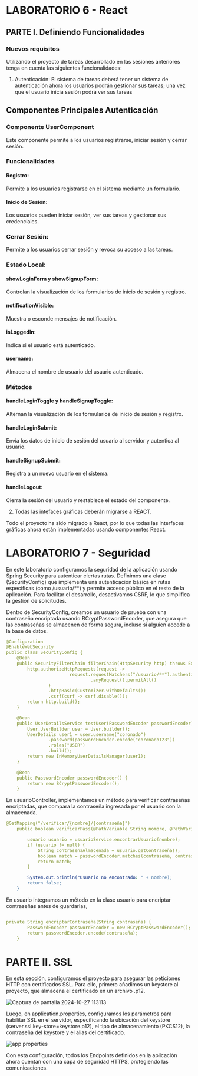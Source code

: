 # LABORATORIO 6 - React

## PARTE I. Definiendo Funcionalidades
### Nuevos requisitos
Utilizando el proyecto de tareas desarrollado en las sesiones anteriores tenga en cuenta las siguientes funcionalidades:
1) Autenticación: El sistema de tareas deberá tener un sistema de autenticación ahora los usuarios podrán gestionar sus tareas; una vez que el usuario inicia sesión podrá ver sus tareas

## Componentes Principales Autenticación
### Componente UserComponent
Este componente permite a los usuarios registrarse, iniciar sesión y cerrar sesión.
### Funcionalidades
#### Registro: 
Permite a los usuarios registrarse en el sistema mediante un formulario.
#### Inicio de Sesión: 
Los usuarios pueden iniciar sesión, ver sus tareas y gestionar sus credenciales.
### Cerrar Sesión: 
Permite a los usuarios cerrar sesión y revoca su acceso a las tareas.
### Estado Local:
#### showLoginForm y showSignupForm:
Controlan la visualización de los formularios de inicio de sesión y registro.
#### notificationVisible: 
Muestra o esconde mensajes de notificación.
#### isLoggedIn: 
Indica si el usuario está autenticado.
#### username: 
Almacena el nombre de usuario del usuario autenticado.
### Métodos
#### handleLoginToggle y handleSignupToggle: 
Alternan la visualización de los formularios de inicio de sesión y registro.
#### handleLoginSubmit: 
Envía los datos de inicio de sesión del usuario al servidor y autentica al usuario.
#### handleSignupSubmit: 
Registra a un nuevo usuario en el sistema.
#### handleLogout: 
Cierra la sesión del usuario y restablece el estado del componente.

2) Todas las intefaces gráficas deberán migrarse a REACT.

Todo el proyecto ha sido migrado a React, por lo que todas las interfaces gráficas ahora están implementadas usando componentes React.

# LABORATORIO 7 - Seguridad 

En este laboratorio configuramos la seguridad de la aplicación usando Spring Security para autenticar ciertas rutas. Definimos una clase (SecurityConfig) que implementa una autenticación básica en rutas específicas (como /usuario/**) y permite acceso público en el resto de la aplicación. Para facilitar el desarrollo, desactivamos CSRF, lo que simplifica la gestión de solicitudes.

Dentro de SecurityConfig, creamos un usuario de prueba con una contraseña encriptada usando BCryptPasswordEncoder, que asegura que las contraseñas se almacenen de forma segura, incluso si alguien accede a la base de datos.

```yaml
@Configuration
@EnableWebSecurity
public class SecurityConfig {
    @Bean
    public SecurityFilterChain filterChain(HttpSecurity http) throws Exception {
        http.authorizeHttpRequests(request ->
                        request.requestMatchers("/usuario/**").authenticated()
                                .anyRequest().permitAll()
                )
                .httpBasic(Customizer.withDefaults())
                .csrf(csrf -> csrf.disable());
        return http.build();
    }

    @Bean
    public UserDetailsService testUser(PasswordEncoder passwordEncoder) {
        User.UserBuilder user = User.builder();
        UserDetails user1 = user.username("coronado")
                .password(passwordEncoder.encode("coronado123"))
                .roles("USER")
                .build();
        return new InMemoryUserDetailsManager(user1);
    }

    @Bean
    public PasswordEncoder passwordEncoder() {
        return new BCryptPasswordEncoder();
    }
```

En usuarioController, implementamos un método para verificar contraseñas encriptadas, que compara la contraseña ingresada por el usuario con la almacenada.
```yaml
@GetMapping("/verificar/{nombre}/{contraseña}")
    public boolean verificarPass(@PathVariable String nombre, @PathVariable String contraseña) {

        usuario usuario = usuarioService.encontrarUsuario(nombre);
        if (usuario != null) {
            String contrasenaAlmacenada = usuario.getContraseña();
            boolean match = passwordEncoder.matches(contraseña, contrasenaAlmacenada);
            return match;
        }

        System.out.println("Usuario no encontrado: " + nombre);
        return false;
    }
```

En usuario integramos un método en la clase usuario para encriptar contraseñas antes de guardarlas,

```yaml

private String encriptarContraseña(String contraseña) {
        PasswordEncoder passwordEncoder = new BCryptPasswordEncoder();
        return passwordEncoder.encode(contraseña);
    }

```

# PARTE II. SSL

En esta sección, configuramos el proyecto para asegurar las peticiones HTTP con certificados SSL. Para ello, primero añadimos un keystore al proyecto, que almacena el certificado en un archivo .p12.

![Captura de pantalla 2024-10-27 113113](https://github.com/user-attachments/assets/9b54d963-3422-4562-9fd2-37f9802b2e12)

Luego, en application.properties, configuramos los parámetros para habilitar SSL en el servidor, especificando la ubicación del keystore (server.ssl.key-store=keystore.p12), el tipo de almacenamiento (PKCS12), la contraseña del keystore y el alias del certificado.

![app properties](https://github.com/user-attachments/assets/023eaa3f-966d-473c-9f06-9de853defb95)

Con esta configuración, todos los Endpoints definidos en la aplicación ahora cuentan con una capa de seguridad HTTPS, protegiendo las comunicaciones.